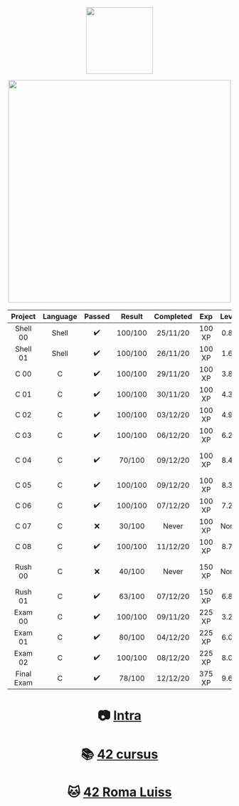 <p align="center">
  <img src="https://www.42.fr/wp-content/themes/42/images/42_logo_black.svg" width="150" />
</p>
<p align="center">
  <img src="http://badge42.herokuapp.com/api/stats/cserapon?darkmode=true&cursus=C%20Piscine" width="500" />
</p>

| Project | Language | Passed | Result | Completed | Exp | Level | Failed on |
|:-------:|:--------:|:------:|:------:|:---------:|:---:|:-----:|:---------:|
Shell 00|Shell|✔️|100/100|25/11/20|100 XP|0.88|None
Shell 01|Shell|✔️|100/100|26/11/20|100 XP|1.67|None
C 00|C|✔️|100/100|29/11/20|100 XP|3.83|None
C 01|C|✔️|100/100|30/11/20|100 XP|4.39|None
C 02|C|✔️|100/100|03/12/20|100 XP|4.92|None
C 03|C|✔️|100/100|06/12/20|100 XP|6.22|None
C 04|C|✔️|70/100|09/12/20|100 XP|8.41|Missing peer evaluation
C 05|C|✔️|100/100|09/12/20|100 XP|8.35|None
C 06|C|✔️|100/100|07/12/20|100 XP|7.20|None
C 07|C|❌|30/100|Never|100 XP|None|Moulinette offline
C 08|C|✔️|100/100|11/12/20|100 XP|8.74|None
Rush 00|C|❌|40/100|Never|150 XP|None|Doesn't handle max int
Rush 01|C|✔️|63/100|07/12/20|150 XP|6.82|Stupid seg Fault
Exam 00|C|✔️|100/100|09/11/20|225 XP|3.23|None
Exam 01|C|✔️|80/100|04/12/20|225 XP|6.01|Ft_split
Exam 02|C|✔️|100/100|08/12/20|225 XP|8.02|None
Final Exam|C|✔️|78/100|12/12/20|375 XP|9.61|?????

<h1 align="center"> 
  
📷 [Intra](https://profile.intra.42.fr/users/cserapon) 
</h1>

<h1 align="center"> 
  
📚 [42 cursus](https://github.com/siraponte/cursus_42)
</h1>

<h1 align="center"> 
  
🐱 [42 Roma Luiss](https://42roma.it/en/) 
</h1>
